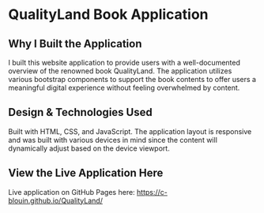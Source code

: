 # QualityLand Book Application

## Why I Built the Application
I built this website application to provide users with a well-documented overview of the renowned book QualityLand. The application utilizes various bootstrap components to support the book contents to offer users a meaningful digital experience without feeling overwhelmed by content.

## Design & Technologies Used
Built with HTML, CSS, and JavaScript. The application layout is responsive and was built with various devices in mind since the content will dynamically adjust based on the device viewport.

## View the Live Application Here

Live application on GitHub Pages here: https://c-blouin.github.io/QualityLand/
